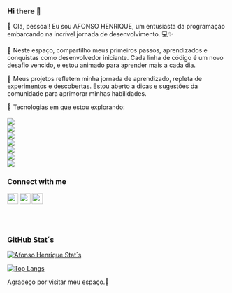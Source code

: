 ### Hi there 👋

👋 Olá, pessoal! Eu sou AFONSO HENRIQUE, um entusiasta da programação embarcando na incrível jornada de desenvolvimento. 💻✨

🚀 Neste espaço, compartilho meus primeiros passos, aprendizados e conquistas como desenvolvedor iniciante. Cada linha de código é um novo desafio vencido, e estou animado para aprender mais a cada dia.

🌱 Meus projetos refletem minha jornada de aprendizado, repleta de experimentos e descobertas. Estou aberto a dicas e sugestões da comunidade para aprimorar minhas habilidades.

🔧 Tecnologias em que estou explorando: <br/>
<br/>
<img src="https://img.shields.io/badge/HTML5-E34F26?style=for-the-badge&logo=html5&logoColor=white"/> <br/>
<img src="https://img.shields.io/badge/CSS3-1572B6?style=for-the-badge&logo=css3&logoColor=white"/> <br/>
<img src="https://img.shields.io/badge/JavaScript-F7DF1E?style=for-the-badge&logo=javascript&logoColor=black"/> <br/>
<img src="https://img.shields.io/badge/React-20232A?style=for-the-badge&logo=react&logoColor=61DAFB"/> <br/>
<img src="https://img.shields.io/badge/Vue.js-35495E?style=for-the-badge&logo=vue.js&logoColor=4FC08D"/> <br>
<img src="https://img.shields.io/badge/TypeScript-007ACC?style=for-the-badge&logo=typescript&logoColor=white"/> <br/>
<img src="https://img.shields.io/badge/Node.js-43853D?style=for-the-badge&logo=node.js&logoColor=white"/>


### Connect with me 
<p>
  <a href="https://www.instagram.com/afonso3/">
    <img align="left" src="https://cdn.jsdelivr.net/npm/simple-icons@v3/icons/instagram.svg" width="25px" /> 
  </a>
  <a href="https://www.linkedin.com/in/afonso-henrique-29a254242/">
    <img align="left" src="https://cdn.jsdelivr.net/npm/simple-icons@v3/icons/linkedin.svg" width="25px"
  </a>
  <a href=mailto:"devafonsohenrique96@gmail.com">
    <img src="https://cdn.jsdelivr.net/npm/simple-icons@v3/icons/gmail.svg" width="25px"
  </a>
  
</p align="left">

<br/>

<br/>

### GitHub Stat´s
[![Afonso Henrique Stat´s](https://github-readme-stats.vercel.app/api?username=afonsohhenrique)](https://github.com/anuraghazra/github-readme-stats)

[![Top Langs](https://github-readme-stats.vercel.app/api/top-langs/?username=afonsohhenrique)](https://github.com/anuraghazra/github-readme-stats)

Agradeço por visitar meu espaço.🚀

